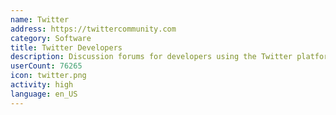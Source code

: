 ```yaml
---
name: Twitter
address: https://twittercommunity.com
category: Software
title: Twitter Developers
description: Discussion forums for developers using the Twitter platform and APIs
userCount: 76265
icon: twitter.png
activity: high
language: en_US
---
```

